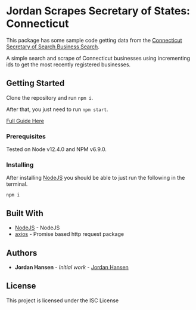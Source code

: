 # Jordan Scrapes Secretary of States: Connecticut

This package has some sample code getting data from the [Connecticut Secretary of Search Business Search](https://www.concord-sots.ct.gov/CONCORD/online?sn=PublicInquiry&eid=9740). 

A simple search and scrape of Connecticut businesses using incrementing ids to get the most recently registered businesses.

## Getting Started

Clone the repository and run `npm i`. 

After that, you just need to run `npm start`.

[Full Guide Here](https://javascriptwebscrapingguy.com/jordan-scrapes-secretary-of-states-connecticut/)

### Prerequisites

Tested on Node v12.4.0 and NPM v6.9.0.

### Installing

After installing [NodeJS](https://nodejs.org/en/) you should be able to just run the following in the terminal.

```
npm i
```

## Built With

* [NodeJS](https://nodejs.org/en/) - NodeJS
* [axios](https://github.com/axios/axios) - Promise based http request package

## Authors

* **Jordan Hansen** - *Initial work* - [Jordan Hansen](https://github.com/aarmora)


## License

This project is licensed under the ISC License

